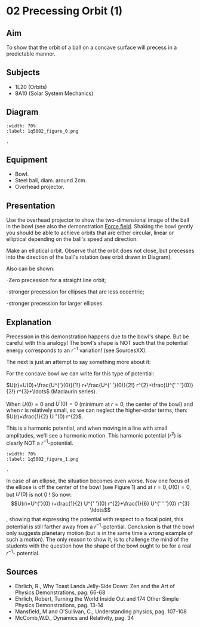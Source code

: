 # 02 Precessing Orbit (1) 
  
## Aim   
 To show that the orbit of a ball on a concave surface will precess in a predictable manner.   
  
## Subjects   
* 1L20 (Orbits) 
* 8A10 (Solar System Mechanics)   

## Diagram
   
```{figure} figures/figure_0.png  
:width: 70%  
:label: 1q5002_figure_0.png  

. 
```
     
  
## Equipment   
 *  Bowl. 
 *  Steel ball, diam. around 2cm. 
 *  Overhead projector.
    
  
## Presentation   
Use the overhead projector to show the two-dimensional image of the ball in the bowl (see also the demonstration [Force field](../../../1D%202D%20motion/1D50%20Central%20Forces/1D5004%20Force%20Field/1D5004.md). Shaking the bowl gently you should be able to achieve orbits that are either circular, linear or elliptical depending on the ball's speed and direction.

Make an elliptical orbit. Observe that the orbit does not close, but precesses into the direction of the ball's rotation (see orbit drawn in Diagram).

Also can be shown:

-Zero precession for a straight line orbit;

-stronger precession for ellipses that are less eccentric;

-stronger precession for larger ellipses. 
  
## Explanation   
Precession in this demonstration happens due to the bowl's shape. But be careful with this analogy! The bowl's shape is NOT such that the potential energy corresponds to an $r^{-1}$ variation! (see SourcesXX).

The next is just an attempt to say something more about it:

For the concave bowl we can write for this type of potential:

$U(r)=U(0)+\frac{U^{'}(0)}{1!} r+\frac{U^{' '}(0)}{2!} r^{2}+\frac{U^{' ' '}(0)}{3!} r^{3}+\ldots$ (Maclaurin series).

When $U(0)=0$ and $U^{'}(0)=0$ (minimum at $r=0$, the center of the bowl) and when $r$ is relatively small, so we can neglect the higher-order terms, then: $U(r)=\frac{1}{2} U "(0) r^{2}$.

This is a harmonic potential, and when moving in a line with small amplitudes, we'll see a harmonic motion. This harmonic potential $\left(r^{2}\right)$ is clearly NOT a $r^{-1}$-potential.

```{figure} figures/figure_1.png  
:width: 70%  
:label: 1q5002_figure_1.png  

. 
```

In case of an ellipse, the situation becomes even worse. Now one focus of the ellipse is off the center of the bowl (see Figure 1) and at $r=0, U(0)=0$, but $U^{'}(0)$ is not 0 ! So now: $$U(r)=U^{'}(0) r+\frac{1}{2} U^{' '}(0) r^{2}+\frac{1}{6} U^{' ' '}(0) r^{3} \ldots$$, showing that expressing the potential with respect to a focal point, this potential is still farther away from a $r^{-1}$-potential. Conclusion is that the bowl only suggests planetary motion (but is in the same time a wrong example of such a motion). The only reason to show it, is to challenge the mind of the students with the question how the shape of the bowl ought to be for a real $r^{-1}$- potential.  
  
## Sources
 *  Ehrlich, R., Why Toast Lands Jelly-Side Down: Zen and the Art of Physics Demonstrations, pag. 66-68 
 *  Ehrlich, Robert, Turning the World Inside Out and 174 Other Simple Physics Demonstrations, pag. 13-14 
 *  Mansfield, M and O'Sullivan, C., Understanding physics, pag. 107-108 
 *  McComb,W.D., Dynamics and Relativity, pag. 34
  